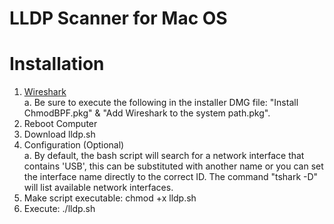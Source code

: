 # LLDP Scanner for Mac OS

# Installation
1. [Wireshark](https://www.wireshark.org/download.html "Wireshark Download") <br>
  a. Be sure to execute the following in the installer DMG file: "Install ChmodBPF.pkg" & "Add Wireshark to the system path.pkg". 
3. Reboot Computer
4. Download lldp.sh
5. Configuration (Optional) <br>
  a. By default, the bash script will search for a network interface that contains 'USB', this can be substituted with another name or you can set the interface name directly to the correct ID. The command "tshark -D" will list available network interfaces. 
6. Make script executable: chmod +x lldp.sh
7. Execute: ./lldp.sh 
